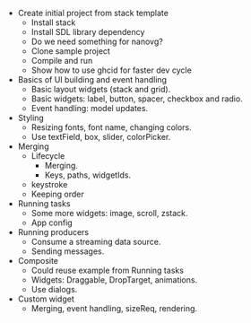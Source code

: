 - Create initial project from stack template
  - Install stack
  - Install SDL library dependency
  - Do we need something for nanovg?
  - Clone sample project
  - Compile and run
  - Show how to use ghcid for faster dev cycle
- Basics of UI building and event handling
  - Basic layout widgets (stack and grid).
  - Basic widgets: label, button, spacer, checkbox and radio.
  - Event handling: model updates.
- Styling
  - Resizing fonts, font name, changing colors.
  - Use textField, box, slider, colorPicker.
- Merging
  - Lifecycle
    - Merging.
    - Keys, paths, widgetIds.
  - keystroke
  - Keeping order
- Running tasks
  - Some more widgets: image, scroll, zstack.
  - App config
- Running producers
  - Consume a streaming data source.
  - Sending messages.
- Composite
  - Could reuse example from Running tasks
  - Widgets: Draggable, DropTarget, animations.
  - Use dialogs.
- Custom widget
  - Merging, event handling, sizeReq, rendering.
